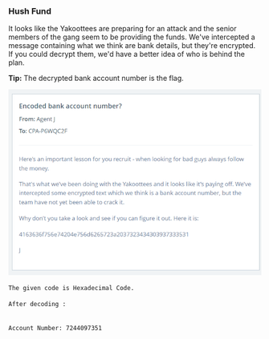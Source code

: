 ### Hush Fund

It looks like the Yakoottees are preparing for an attack and the senior members of the gang seem to be providing the funds. We've intercepted a message containing what we think are bank details, but they're encrypted. If you could decrypt them, we'd have a better idea of who is behind the plan.

**Tip:** The decrypted bank account number is the flag.

![image](img/c07image.png)

```
The given code is Hexadecimal Code.

After decoding :

  
Account Number: 7244097351
```